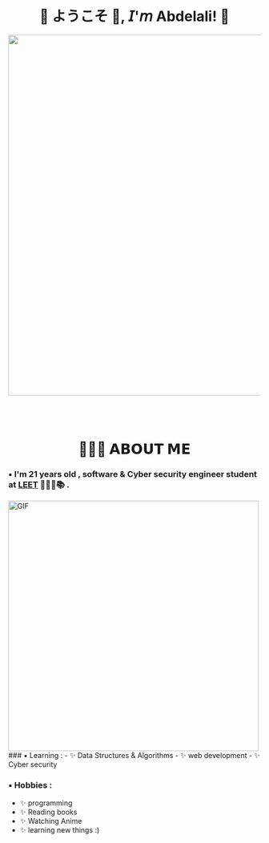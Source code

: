 <h1 align="center">💠 ようこそ 👋, 𝘐'𝘮 Abdelali! 💠</h1>

<div align="center">
  <img width="720" height="auto" src="https://github.com/Lkingo/Lkingo/blob/master/FSN.gif">
</div>

</br>
</br>
</br>


<h1 align="center">👨🏻‍💻 𝗔𝗕𝗢𝗨𝗧 𝗠𝗘</h1>

### ▪️ I'm 21 years  old , software & Cyber security engineer student at [LEET](https://www.1337.ma/) 👨🏻‍💻📚 .

<img hight="400" width="500" alt="GIF" align="https://badge.mediaplus.ma/greenbinary/abel-baz">
<alt="abel-baz's 42 stats">
### ▪️ Learning :
- ✨ Data Structures & Algorithms
- ✨ web development
- ✨ Cyber security

### ▪️ Hobbies : 
- ✨ programming
- ✨ Reading books
- ✨ Watching Anime
- ✨ learning new things :)

</br>
</br>
</br>
